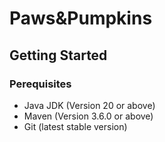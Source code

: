 # Paws&Pumpkins

## Getting Started
### Perequisites
- Java JDK (Version 20 or above)
- Maven (Version 3.6.0 or above)
- Git (latest stable version)
